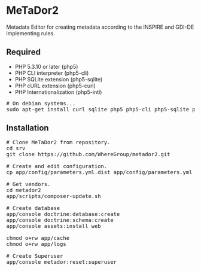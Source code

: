 MeTaDor2
========
Metadata Editor for creating metadata according to the INSPIRE and GDI-DE implementing rules.

Required
------------
* PHP 5.3.10 or later (php5)
* PHP CLI interpreter (php5-cli)
* PHP SQLite extension (php5-sqlite)
* PHP cURL extension (php5-curl)
* PHP Internationalization (php5-intl)

<pre>
# On debian systems...
sudo apt-get install curl sqlite php5 php5-cli php5-sqlite php5-curl php5-intl
</pre>

Installation
------------
<pre>
# Clone MeTaDor2 from repository.
cd srv
git clone https://github.com/WhereGroup/metador2.git

# Create and edit configuration.
cp app/config/parameters.yml.dist app/config/parameters.yml

# Get vendors.
cd metador2
app/scripts/composer-update.sh

# Create database
app/console doctrine:database:create
app/console doctrine:schema:create
app/console assets:install web

chmod o+rw app/cache
chmod o+rw app/logs

# Create Superuser
app/console metador:reset:superuser 
</pre>
